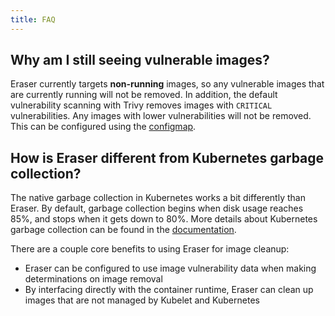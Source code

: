 ```yaml
---
title: FAQ
---
```

## Why am I still seeing vulnerable images?
Eraser currently targets **non-running** images, so any vulnerable images that are currently running will not be removed. In addition, the default vulnerability scanning with Trivy removes images with `CRITICAL` vulnerabilities. Any images with lower vulnerabilities will not be removed. This can be configured using the [configmap](https://azure.github.io/eraser/docs/customization#scanner-options).

## How is Eraser different from Kubernetes garbage collection?
The native garbage collection in Kubernetes works a bit differently than Eraser. By default, garbage collection begins when disk usage reaches 85%, and stops when it gets down to 80%. More details about Kubernetes garbage collection can be found in the [documentation](https://kubernetes.io/docs/reference/config-api/kubelet-config.v1beta1/). 

There are a couple core benefits to using Eraser for image cleanup:
* Eraser can be configured to use image vulnerability data when making determinations on image removal
* By interfacing directly with the container runtime, Eraser can clean up images that are not managed by Kubelet and Kubernetes
